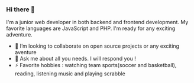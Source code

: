 ### Hi there 👋

I'm a junior web developer in both backend and frontend development. My favorite languages are JavaScript and PHP. I'm ready for any exciting adventure.

- 👯 I’m looking to collaborate on open source projects or any exciting aventure
- 💬 Ask me about all you needs. I will respond you !
- ⚡ Favorite hobbies : watching team sports(soccer and basketball), reading, listening music and playing scrabble
<!--
**PatriceRoot/PatriceRoot** is a ✨ _special_ ✨ repository because its `README.md` (this file) appears on your GitHub profile.

Here are some ideas to get you started:


- 🌱 I’m currently learning ...
- 📫 How to reach me: ...
- 😄 Pronouns: ...

-->
